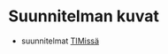 # Suunnitelman kuvat

- suunnitelmat [TIMissä](https://tim.jyu.fi/view/kurssit/tie/ohj2/2021k/ht/melllaem)